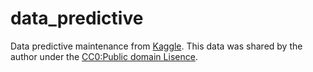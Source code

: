# data_predictive
Data predictive maintenance from [Kaggle](https://www.kaggle.com/datasets/shivamb/machine-predictive-maintenance-classification).
This data was shared by the author under the [CC0:Public domain Lisence](https://creativecommons.org/publicdomain/zero/1.0/).
